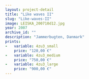 ```yaml
---
layout: project-detail
title: "Like waves II"
slug: "Like-waves-II"
image: LEISKA_200710d12.jpg
year: 2007
archive_id: ""
description: "Jammerbugten, Danmark"
prints:
-   variable: 4zu3_small
    price: "120,00 €"
-   variable: 4zu3_medium
    price: "750,00 €"
-   variable: 4zu3_large
    price: "900,00 €"
---
```

